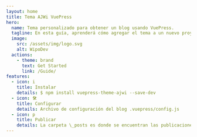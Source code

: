 ```yaml
---
layout: home
title: Tema AJWi VuePress
hero:
  name: Tema personalizado para obtener un blog usando VuePress.
  tagline: En esta guía, aprenderá cómo agregar el tema a un nuevo proyecto manualmente.
  image:
    src: /assets/img/logo.svg
    alt: WipoDev
  actions:
    - theme: brand
      text: Get Started
      link: /Guide/
features:
  - icon: i
    title: Instalar
    details: $ npm install vuepress-theme-ajwi --save-dev
  - icon: 🛠️
    title: Configurar
    details: Archivo de configuración del blog .vuepress/config.js
  - icon: p
    title: Publicar
    details: La carpeta \_posts es donde se encuentran las publicaciones de tu blog. Simplemente puede escribir publicaciones de blog en Markdown.
---
```

